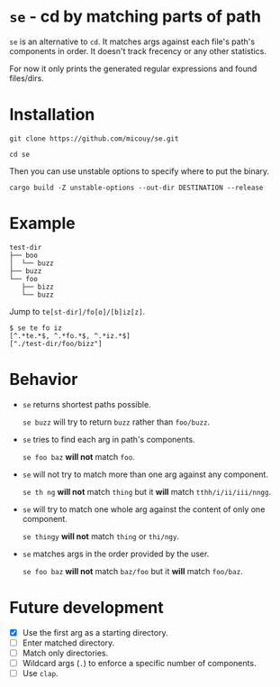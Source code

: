 # `se` - cd by matching parts of path

`se` is an alternative to `cd`. It matches args against each file's path's components in order. It doesn't track frecency or any other statistics.

For now it only prints the generated regular expressions and found files/dirs.


# Installation

`git clone https://github.com/micouy/se.git`

`cd se`

Then you can use unstable options to specify where to put the binary.

`cargo build -Z unstable-options --out-dir DESTINATION --release`


# Example

```
test-dir
├── boo
│  └── buzz
├── buzz
└── foo
   ├── bizz
   └── buzz
```

Jump to `te[st-dir]/fo[o]/[b]iz[z]`.

```
$ se te fo iz
[^.*te.*$, ^.*fo.*$, ^.*iz.*$]
["./test-dir/foo/bizz"]
```


# Behavior

* `se` returns shortest paths possible.
  
  `se buzz` will try to return `buzz` rather than `foo/buzz`.
* `se` tries to find each arg in path's components.
  
  `se foo baz` **will not** match `foo`.
* `se` will not try to match more than one arg against any component.
  
  `se th ng` **will not** match `thing` but it **will** match `tthh/i/ii/iii/nngg`.
* `se` will try to match one whole arg against the content of only one component.
  
  `se thingy` **will not** match `thing` or `thi/ngy`.
* `se` matches args in the order provided by the user.
  
  `se foo baz` **will not** match `baz/foo` but it **will** match `foo/baz`.


# Future development

- [x] Use the first arg as a starting directory.
- [ ] Enter matched directory.
- [ ] Match only directories.
- [ ] Wildcard args (`.`) to enforce a specific number of components.
- [ ] Use `clap`.
